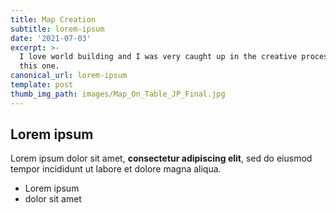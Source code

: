 ```yaml
---
title: Map Creation
subtitle: lorem-ipsum
date: '2021-07-03'
excerpt: >-
  I love world building and I was very caught up in the creative process for
  this one. 
canonical_url: lorem-ipsum
template: post
thumb_img_path: images/Map_On_Table_JP_Final.jpg
---
```

## Lorem ipsum

Lorem ipsum dolor sit amet, **consectetur adipiscing elit**, sed do eiusmod tempor incididunt ut labore et dolore magna aliqua.

- Lorem ipsum
- dolor sit amet